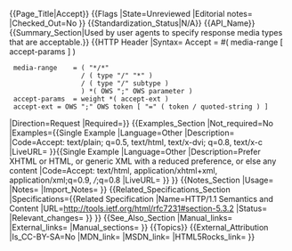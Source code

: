 {{Page_Title|Accept}}
{{Flags
|State=Unreviewed
|Editorial notes=
|Checked_Out=No
}}
{{Standardization_Status|N/A}}
{{API_Name}}
{{Summary_Section|Used by user agents to specify response media types that are acceptable.}}
{{HTTP Header
|Syntax=     Accept = #( media-range [ accept-params ] )

     media-range    = ( "*/*"
                      / ( type "/" "*" )
                      / ( type "/" subtype )
                      ) *( OWS ";" OWS parameter )
     accept-params  = weight *( accept-ext )
     accept-ext = OWS ";" OWS token [ "=" ( token / quoted-string ) ]
|Direction=Request
|Required=}}
{{Examples_Section
|Not_required=No
|Examples={{Single Example
|Language=Other
|Description=
|Code=Accept: text/plain; q=0.5, text/html, text/x-dvi; q=0.8, text/x-c
|LiveURL=
}}{{Single Example
|Language=Other
|Description=Prefer XHTML or HTML, or generic XML with a reduced preference, or else any content
|Code=Accept: text/html, application/xhtml+xml, application/xml;q=0.9, */*;q=0.8
|LiveURL=
}}
}}
{{Notes_Section
|Usage=
|Notes=
|Import_Notes=
}}
{{Related_Specifications_Section
|Specifications={{Related Specification
|Name=HTTP/1.1 Semantics and Content
|URL=http://tools.ietf.org/html/rfc7231#section-5.3.2
|Status=
|Relevant_changes=
}}
}}
{{See_Also_Section
|Manual_links=
|External_links=
|Manual_sections=
}}
{{Topics}}
{{External_Attribution
|Is_CC-BY-SA=No
|MDN_link=
|MSDN_link=
|HTML5Rocks_link=
}}